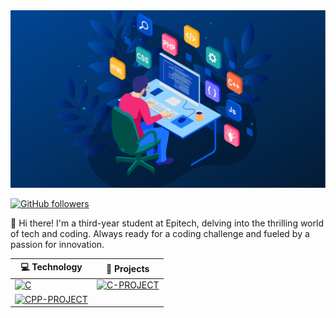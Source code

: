 <img src="background.jpg" alt="Alt text" title="background">

[![GitHub followers](https://img.shields.io/github/followers/Unknown-0x0?label=Follow&style=social)](https://github.com/Unknown-0x0/?tab=follow)

👋 Hi there! I'm a third-year student at Epitech, delving into the thrilling world of tech and coding. Always ready for a coding challenge and fueled by a passion for innovation.

<!-- START OF PROFILE STACK, DO NOT REMOVE -->
| 💻 **Technology** | 🚀 **Projects** |
| ------------------ | --------------- |
| [![C](https://img.shields.io/badge/C-00599C?style=for-the-badge&logo=c&logoColor=white)]() | [![C-PROJECT](https://img.shields.io/static/v1?label=&message=C-PROJECT&color=3366FF&logo=github&logoColor=FFFFFF&labelColor=3366FF)](https://github.com/agaba-mohamed/projects/tree/main/C)  |
| [![CPP-PROJECT](https://repository-images.githubusercontent.com/294944638/e8bfa600-f5d3-11ea-8aee-36ebd1579444)](https://github.com/agaba-mohamed/projects/tree/main/C++)  |
